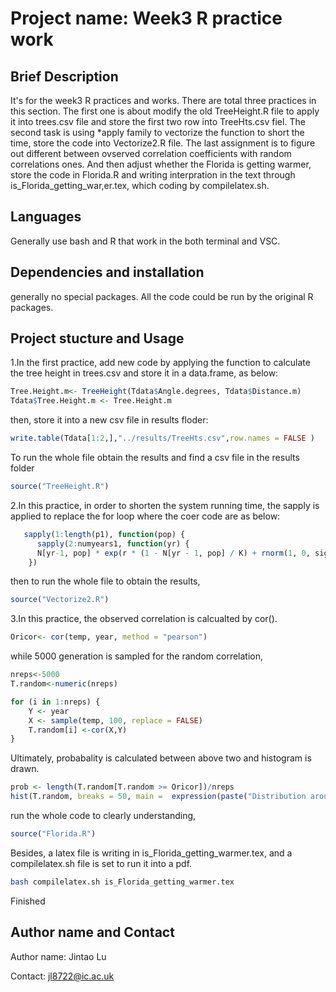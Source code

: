 # Project name: Week3 R practice work

## Brief Description
It's for the week3 R practices and works.
There are total three practices in this section.
The first one is about modify the old TreeHeight.R file to apply it into trees.csv file and store the first two row into TreeHts.csv fiel.
The second task is using *apply family to vectorize the function to short the time, store the code into Vectorize2.R file.
The last assignment is to figure out different between ovserved correlation coefficients with random correlations ones. And then adjust whether the Florida is getting warmer, store the code in Florida.R and writing interpration in the text through is_Florida_getting_war,er.tex, which coding by compilelatex.sh.

## Languages
Generally use bash and R that work in the both terminal and VSC.

## Dependencies and installation
generally no special packages. All the code could be run by the original R packages.


## Project stucture and Usage

1.In the first practice, add new code by applying the function to calculate the tree height in trees.csv and store it in a data.frame, as below:
``` R
Tree.Height.m<- TreeHeight(Tdata$Angle.degrees, Tdata$Distance.m)
Tdata$Tree.Height.m <- Tree.Height.m
```
then, store it into a new csv file in results floder:
``` R
write.table(Tdata[1:2,],"../results/TreeHts.csv",row.names = FALSE )
```
To run the whole file obtain the results and find a csv file in the results folder
``` R
source("TreeHeight.R")
```

2.In this practice, in order to shorten the system running time, the sapply is applied to replace the for loop where the coer code are as below:
``` R
   sapply(1:length(p1), function(pop) {    
      sapply(2:numyears1, function(yr) {
      N[yr-1, pop] * exp(r * (1 - N[yr - 1, pop] / K) + rnorm(1, 0, sigma))
    })
```
then to run the whole file to obtain the results,
``` R
source("Vectorize2.R")
```

3.In this practice, the observed correlation is calcualted by cor().
```R
Oricor<- cor(temp, year, method = "pearson")
```
while 5000 generation is sampled for the random correlation,
```R
nreps<-5000    
T.random<-numeric(nreps)

for (i in 1:nreps) {
    Y <- year
    X <- sample(temp, 100, replace = FALSE)    
    T.random[i] <-cor(X,Y)    
}
```
Ultimately, probabality is calculated between above two and histogram is drawn.
```R
prob <- length(T.random[T.random >= Oricor])/nreps
hist(T.random, breaks = 50, main =  expression(paste("Distribution around ",rho, "= 0")), xlab = "correlation from randomized samples")
```
run the whole code to clearly understanding, 
```R
source("Florida.R")
```
Besides, a latex file is writing in is_Florida_getting_warmer.tex, and a compilelatex.sh file is set to run it into a pdf.
```bash
bash compilelatex.sh is_Florida_getting_warmer.tex
```

Finished

## Author name and Contact
Author name: Jintao Lu

Contact: jl8722@ic.ac.uk


